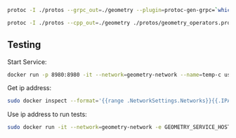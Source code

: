 ```bash
protoc -I ./protos --grpc_out=./geometry --plugin=protoc-gen-grpc=`which grpc_cpp_plugin` ./protos/geometry_operators.proto
```
```bash
protoc -I ./protos --cpp_out=./geometry ./protos/geometry_operators.proto 
```



## Testing

Start Service:
```bash
docker run -p 8980:8980 -it --network=geometry-network --name=temp-c us.gcr.io/echoparklabs/geometry-service-java
```

Get ip address:
```bash
sudo docker inspect --format='{{range .NetworkSettings.Networks}}{{.IPAddress}}{{end}}' temp-c
```

Use ip address to run tests:
```bash
sudo docker run -it --network=geometry-network -e GEOMETRY_SERVICE_HOST=172.18.0.2:8980 temp-i /bin/bash -c "cd geometry-test; ./unitTest"
```